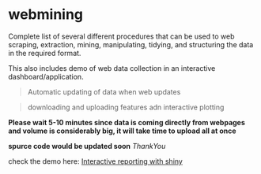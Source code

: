 # webmining 
Complete list of several different procedures that can be used to web scraping, extraction, mining, manipulating, tidying, and structuring the data in the required format.

This also includes demo of web data collection in an interactive dashboard/application. 
> Automatic updating of data when web updates

> downloading and uploading features adn interactive plotting


**Please wait 5-10 minutes since data is coming directly from webpages and volume is considerably big, it will take time to upload all at once**

**spurce code would be updated soon** $ThankYou$

check the demo here: [Interactive reporting with shiny](https://neeraj.shinyapps.io/qoolityapp)
